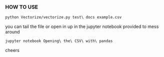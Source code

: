 ### HOW TO USE

`python Vectorize/vectorize.py test\ docs example.csv`

you can tail the file or open in up in the jupyter notebook provided to mess around

`jupyter notebook Opening\ the\ CSV\ with\ pandas`

cheers
